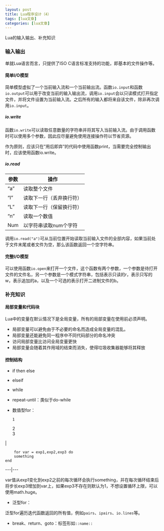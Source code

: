 ```yaml
---
layout: post
title: Lua程序设计（4） 
tags: [lua文章]
categories: [lua文章]
---
```

Lua的输入输出、补充知识

### 输入输出

单就Lua语言而言，只提供了ISO C语言标准支持的功能，即基本的文件操作等。

#### 简单I/O模型

简单模型虚拟了一个当前输入流和一个当前输出流。函数`io.input`和函数`io.output`可以用于改变当前的输入输出流，调用`io.input`会以只读模式打开指定文件，并将文件设置为当前输入流。之后所有的输入都将来自该文件，除非再次调用`io.input`。

##### io.write

函数`io.write`可以读取任意数量的字符串并将其写入当前输入流。由于调用函数时可以使用多个参数，因此应尽量避免使用连接操作符以节省资源。

作为原则，应该只在”用后即弃”的代码中使用函数print，当需要完全控制输出时，应该使用函数io.write。

##### io.read

参数 | 操作  
---|---  
“a” | 读取整个文件  
“l” | 读取下一行（丢弃换行符）  
“L” | 读取下一行（保留换行符）  
“n” | 读取一个数值  
Num | 以字符串读取num个字符  
  
调用`io.read("a")`可从当前位置开始读取当前输入文件的全部内容，如果当前处于文件末尾或者文件为空，那么该函数返回一个空字符串。

#### 完整I/O模型

可以使用函数`io.open`来打开一个文件，这个函数有两个参数，一个参数是待打开文件的文件名，另一个参数是一个模式字符串，包括表示只读的r，表示只写的w，表示追加的a，以及一个可选的表示打开二进制文件的b。

### 补充知识

#### 局部变量和代码块

Lua中的变量在默认情况下是全局变量，所有的局部变量在使用前必须声明。

  * 局部变量可以避免由于不必要的命名而造成全局变量的混乱。
  * 局部变量还能避免同一程序中不同代码部分的命名冲突
  * 访问局部变量比访问全局变量更快
  * 局部变量会随着其作用域的结束而消失，使得垃圾收集器能够将其释放

#### 控制结构

  * if then else

  * elseif

  * while

  * repeat-until：类似于do-while

  * 数值型for：
    
        1  
    2  
    3  
    

|

    
        for var = exp1,exp2,exp3 do  
    	something  
    end  
      
  
---|---  
  
var值从exp1变化到exp2之前的每次循环会执行something，并在每次循环结束后将步长exp3增加到var上，如果exp3不存在则默认为1，不想设置循环上限，可以使用math.huge。

  * 泛型for：

泛型for遍历迭代函数返回的所有值，例如`pairs`、`ipairs`、`io.lines`等。

  * break、return、goto：标签形如`::name::`